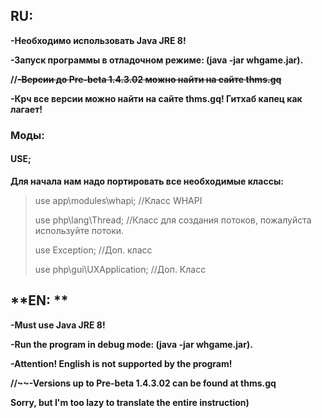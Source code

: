 ## **RU:**

**-Необходимо использовать Java JRE 8!**

**-Запуск программы в отладочном режиме: (java -jar whgame.jar).**

**//~~-Версии до Pre-beta 1.4.3.02 можно найти на сайте thms.gq~~**

**-Крч все версии можно найти на сайте thms.gq! Гитхаб капец как лагает!**

### Моды:

#### **USE;**
**Для начала нам надо портировать все необходимые классы:**
> use app\modules\whapi; //Класс WHAPI
> 
> use php\lang\Thread; //Класс для создания потоков, пожалуйста используйте потоки.
> 
> use Exception; //Доп. класс
> 
> use php\gui\UXApplication; //Доп. Класс

## **EN: **

**-Must use Java JRE 8!**

**-Run the program in debug mode: (java -jar whgame.jar).**

**-Attention! English is not supported by the program!**

**//~~-Versions up to Pre-beta 1.4.3.02 can be found at thms.gq**

**Sorry, but I'm too lazy to translate the entire instruction)**
